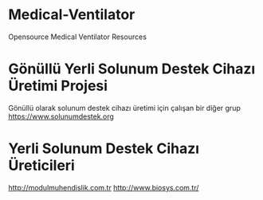# Medical-Ventilator
Opensource Medical Ventilator Resources

# Gönüllü Yerli Solunum Destek Cihazı Üretimi Projesi

Gönüllü olarak solunum destek cihazı üretimi için çalışan bir diğer grup
https://www.solunumdestek.org

# Yerli Solunum Destek Cihazı Üreticileri

http://modulmuhendislik.com.tr
http://www.biosys.com.tr/



